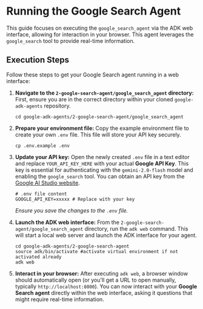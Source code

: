 Running the Google Search Agent
=====================================

This guide focuses on executing the `google_search_agent` via the ADK web interface, allowing for interaction in your browser. This agent leverages the `google_search` tool to provide real-time information.

Execution Steps
---------------

Follow these steps to get your Google Search agent running in a web interface:

1.  **Navigate to the `2-google-search-agent/google_search_agent` directory:** First, ensure you are in the correct directory within your cloned `google-adk-agents` repository.

    ```
    cd google-adk-agents/2-google-search-agent/google_search_agent

    ```

2.  **Prepare your environment file:** Copy the example environment file to create your own `.env` file. This file will store your API key securely.

    ```
    cp .env.example .env

    ```

3.  **Update your API key:** Open the newly created `.env` file in a text editor and replace `YOUR_API_KEY_HERE` with your actual **Google API Key**. This key is essential for authenticating with the `gemini-2.0-flash` model and enabling the `google_search` tool. You can obtain an API key from the [Google AI Studio website](https://aistudio.google.com/app/apikey "null").

    ```
    # .env file content
    GOOGLE_API_KEY=xxxxx # Replace with your key

    ```

    *Ensure you save the changes to the `.env` file.*

4.  **Launch the ADK web interface:** From the `2-google-search-agent/google_search_agent` directory, run the `adk web` command. This will start a local web server and launch the ADK interface for your agent.

    ```
    cd google-adk-agents/2-google-search-agent
    source adk/bin/activate #activate virtual environment if not activated already
    adk web

    ```

5.  **Interact in your browser:** After executing `adk web`, a browser window should automatically open (or you'll get a URL to open manually, typically `http://localhost:8000`). You can now interact with your **Google Search agent** directly within the web interface, asking it questions that might require real-time information.
